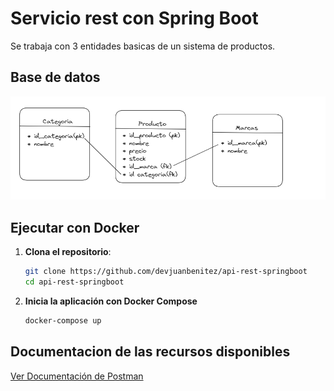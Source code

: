 # Servicio rest con Spring Boot

Se trabaja con 3 entidades basicas de un sistema de productos.

## Base de datos
![App Screenshot](/img/bd.png)

## Ejecutar con Docker
1. **Clona el repositorio**:
   
   ```bash
   git clone https://github.com/devjuanbenitez/api-rest-springboot
   cd api-rest-springboot
2. **Inicia la aplicación con Docker Compose**
   
   ```bash
   docker-compose up

## Documentacion de las recursos disponibles
[Ver Documentación de Postman](https://documenter.getpostman.com/view/20132784/2sA3Bn7Cas)


